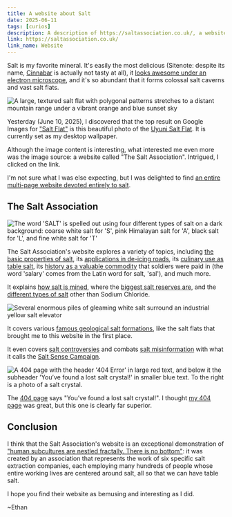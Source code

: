 ```yaml
---
title: A website about Salt
date: 2025-06-11
tags: [curios]
description: A description of https://saltassociation.co.uk/, a website devoted entirely to salt
link: https://saltassociation.co.uk/
link_name: Website
---
```


Salt is my favorite mineral. It's easily the most delicious (Sitenote: despite its name, [Cinnabar](https://en.wikipedia.org/wiki/Cinnabar) is actually not tasty at all), it [looks awesome under an electron microscope](https://salinity.oceansciences.org/media/ed_image_81_salt_crystal.jpg), and it's so abundant that it forms colossal salt caverns and vast salt flats.

![A large, textured salt flat with polygonal patterns stretches to a distant mountain range under a vibrant orange and blue sunset sky](~/salt_flat.webp "A scenic and tasty-looking salt flat")

Yesterday (June 10, 2025), I discovered that the top result on Google Images for ["Salt Flat"](https://www.google.com/search?q=salt+flat&udm=2) is this beautiful photo of the [Uyuni Salt Flat](https://en.wikipedia.org/wiki/Salar_de_Uyuni). It is currently set as my desktop wallpaper.

Although the image content is interesting, what interested me even more was the image source: a website called "The Salt Association". Intrigued, I clicked on the link.

I'm not sure what I was else expecting, but I was delighted to find [an entire multi-page website devoted entirely to salt](https://saltassociation.co.uk/).

## The Salt Association

![The word 'SALT' is spelled out using four different types of salt on a dark background: coarse white salt for 'S', pink Himalayan salt for 'A', black salt for 'L', and fine white salt for 'T'](~/salt_text.webp "The Salt Association must have amazing designers; this header is awesome")

The Salt Association's website explores a variety of topics, including [the basic properties of salt](https://saltassociation.co.uk/education/what-is-salt-and-its-properties/), its [applications in de-icing roads](https://saltassociation.co.uk/de-icing/), its [culinary use as table salt](https://saltassociation.co.uk/white-salt/), its [history as a valuable commodity](https://saltassociation.co.uk/education/salt-history/early-history/) that soldiers were paid in (the word 'salary' comes from the Latin word for salt, 'sal'), and much more.

It explains [how salt is mined](https://saltassociation.co.uk/education/make-salt/), where the [biggest salt reserves are](https://saltassociation.co.uk/education/physical-geography/), and the [different types of salt](https://saltassociation.co.uk/education/chemistry-salt/) other than Sodium Chloride.

![Several enormous piles of gleaming white salt surround an industrial yellow salt elevator](~/salt_mining.webp "I wonder if salt piles are good for sledding on")

It covers various [famous geological salt formations](https://saltassociation.co.uk/education/physical-geography/), like the salt flats that brought me to this website in the first place.

It even covers [salt controversies](https://saltassociation.co.uk/position-statement-government-salt-reduction-strategy/) and combats [salt misinformation](https://saltassociation.co.uk/salt-the-facts/) with what it calls the [Salt Sense Campaign](https://saltassociation.co.uk/news/saltsense/).

![A 404 page with the header '404 Error' in large red text, and below it the subheader 'You’ve found a lost salt crystal!' in smaller blue text. To the right is a photo of a salt crystal.](~/salt_404.webp)

The [404 page](https://saltassociation.co.uk/404) says "You’ve found a lost salt crystal!". I thought [my 404 page](/404) was great, but this one is clearly far superior.

## Conclusion

I think that the Salt Association's website is an exceptional demonstration of ["human subcultures are nestled fractally. There is no bottom"](https://xkcd.com/1095/): it was created by an association that represents the work of six specific salt extraction companies, each employing many hundreds of people whose entire working lives are centered around salt, all so that we can have table salt.

I hope you find their website as bemusing and interesting as I did.

~Ethan
